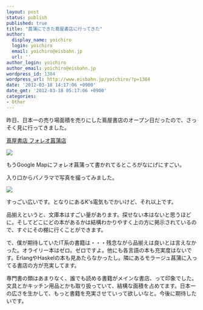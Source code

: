```yaml
---
layout: post
status: publish
published: true
title: "菖蒲にできた蔦屋書店に行ってきた"
author:
  display_name: yoichiro
  login: yoichiro
  email: yoichiro@eisbahn.jp
  url: ''
author_login: yoichiro
author_email: yoichiro@eisbahn.jp
wordpress_id: 1384
wordpress_url: http://www.eisbahn.jp/yoichiro/?p=1384
date: '2012-03-18 14:17:06 +0900'
date_gmt: '2012-03-18 05:17:06 +0900'
categories:
- Other
---
```


昨日、日本一の売り場面積を売りにした蔦屋書店のオープン日だったので、さっそく見に行ってきました。

[蔦屋書店 フォレオ菖蒲店](http://store.tsutaya.co.jp/storelocator/detail/1339.html)

[![](http://mt0.google.com/vt/data=CN4lxHZTY6FKcATCrzCqk5U-ckKAkP6_ri6VN_L81ILi8ixuoOT4owjLTyCLep-tCxIaelIjm0fI93YBr0WL7qblajrieAkw-IvGXOY)](http://g.co/maps/783j8)

もうGoogle Mapにフォレオ菖蒲って書かれてるところがなにげにすごい。

入り口からパノラマで写真を撮ってみました。

[![](http://www.eisbahn.jp/yoichiro/images/2012/03/IMG_0091-300x75.jpg)](http://www.eisbahn.jp/yoichiro/images/2012/03/IMG_0091.jpg)

すっごい広いです。となりにあるK's電気もでかいけど、それ以上です。

品揃えというと、文庫本はすごい量があります。探せない本はないと思うほどに。そしてどこにどの本があるかは結構わかりやすく上の方に掲示されているので、すぐにその棚に行くことができます。

で、僕が期待していたIT系の書籍は・・・残念ながら品揃えは良いとは言えなかった。オライリー本はゼロ。ゼロですよ。他にも各言語の本も充実度はないです。ErlangやHaskelの本も見あたらなかったし。隣にあるモラージュ菖蒲に入ってる書店の方が充実してます。

専門書の類はあまりなく、誰でも読める書籍がメインな書店、って印象でした。文具とかキッチン用品とかも取り扱っていて、結構な面積を占めてます。日本一の広さを生かして、もっと書籍を充実させていって欲しいなと。今後に期待したいです。
